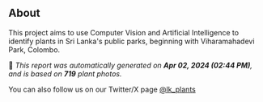 ## About

This project aims to use Computer Vision and Artificial Intelligence to identify plants in Sri Lanka's public parks, beginning with Viharamahadevi Park, Colombo.

🤖 *This report was automatically generated on  **Apr 02, 2024 (02:44 PM)**, and is based on **719** plant photos.*

You can also follow us on our Twitter/X page [@lk_plants](https://twitter.com/lk_plants)
